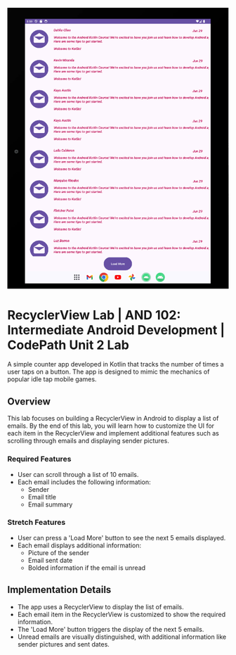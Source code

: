 <p align="center">
  <img src="demo.gif" alt="Demo">
</p>


# RecyclerView Lab | AND 102: Intermediate Android Development | CodePath Unit 2 Lab

A simple counter app developed in Kotlin that tracks the number of times a user taps on a button. The app is designed to mimic the mechanics of popular idle tap mobile games.


## Overview

This lab focuses on building a RecyclerView in Android to display a list of emails. By the end of this lab, you will learn how to customize the UI for each item in the RecyclerView and implement additional features such as scrolling through emails and displaying sender pictures.


### Required Features

- User can scroll through a list of 10 emails.
- Each email includes the following information:
  - Sender
  - Email title
  - Email summary

### Stretch Features

- User can press a 'Load More' button to see the next 5 emails displayed.
- Each email displays additional information:
  - Picture of the sender
  - Email sent date
  - Bolded information if the email is unread

## Implementation Details

- The app uses a RecyclerView to display the list of emails.
- Each email item in the RecyclerView is customized to show the required information.
- The 'Load More' button triggers the display of the next 5 emails.
- Unread emails are visually distinguished, with additional information like sender pictures and sent dates.



